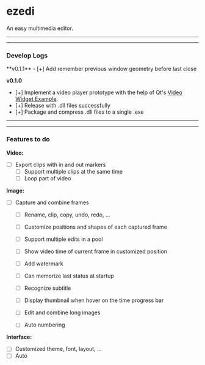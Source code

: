 # ezedi

An easy multimedia editor.


<hr><hr>

<h3>Develop Logs</h3>
**v0.1.1**
- [+] Add remember previous window geometry before last close

**v0.1.0**
- [+] Implement a video player prototype with the help of Qt's [Video Widget Example](https://doc.qt.io/qt-5/qtmultimedia-multimediawidgets-videowidget-example.html).
- [+] Release with .dll files successfully
- [+] Package and compress .dll files to a single .exe


<hr><hr>
<h3>Features to do</h3>

**Video:**
- [ ] Export clips with in and out markers
    - [ ] Support multiple clips at the same time
    - [ ] Loop part of video

**Image:**
- [ ] Capture and combine frames
    - [ ] Rename, clip, copy, undo, redo, ...
    - [ ] Customize positions and shapes of each captured frame
    - [ ] Support multiple edits in a pool

    - [ ] Show video time of current frame in customized position
    - [ ] Add watermark
    - [ ] Can memorize last status at startup
    - [ ] Recognize subtitle
    - [ ] Display thumbnail when hover on the time progress bar

    - [ ] Edit and combine long images
    - [ ] Auto numbering

**Interface:**
- [ ] Customized theme, font, layout, ...
- [ ] Auto 